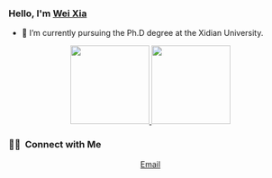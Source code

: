 ### Hello, I'm [Wei Xia](https://github.com/xdweixia)

- 🔭 I’m currently pursuing the Ph.D degree at the Xidian University.

<p align="center">
<a href="https://github.com/xdweixia">
  <img height="140em" src="https://github-readme-stats-eight-theta.vercel.app/api?username=xdweixia&show_icons=true&theme=vue-dark&include_all_commits=true&count_private=true"/>
  </a>
  <img height="140em" src="https://github-readme-stats-eight-theta.vercel.app/api/top-langs/?username=xdweixia&layout=compact&langs_count=8&theme=vue-dark"/>
</a>
</p>

### 🤝🏻 &nbsp;Connect with Me 

<p align="center">
  <a href="mailto:xd.weixia@gmail.com">Email</a>
</p>
